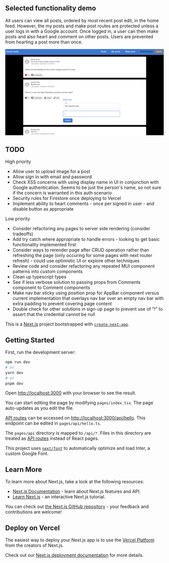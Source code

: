 ## Selected functionality demo

All users can view all posts, ordered by most recent post edit, in the home feed. However, the my posts and make post routes are protected unless a user logs in with a Google account. Once logged in, a user can then make posts and also heart and comment on other posts. Users are prevented from hearting a post more than once.

![Image](/demo_images/Photo_Sharing_App.png)

## TODO

High priority

- Allow user to upload image for a post
- Allow sign in with email and password
- Check XSS concerns with using display name in UI in conjunction with Google authentication. Seems to be just the person's name, so not sure if the concern is warranted in this auth scenario
- Security rules for Firestore once deploying to Vercel
- Implement ability to heart comments - once per signed in user - and disable button as appropriate

Low priority

- Consider refactoring any pages to server side rendering (consider tradeoffs)
- Add try catch where appropriate to handle errors - looking to get basic functionality implemented first
- Consider ways to rerender page after CRUD operation rather than refreshing the page (only occuring for some pages with next router refresh) - could use optimistic UI or explore other techniques
- Review code and consider refactoring any repeated MUI component patterns into custom components
- Clean up typescript types
- See if less verbose solution to passing props from Comments component to Comment components
- Make nav bar sticky using position prop for AppBar component versus current implementation that overlays nav bar over an empty nav bar with extra padding to prevent covering page content
- Double check for other solutions in sign-up page to prevent use of "!" to assert that the credential cannot be null

This is a [Next.js](https://nextjs.org/) project bootstrapped with [`create-next-app`](https://github.com/vercel/next.js/tree/canary/packages/create-next-app).

## Getting Started

First, run the development server:

```bash
npm run dev
# or
yarn dev
# or
pnpm dev
```

Open [http://localhost:3000](http://localhost:3000) with your browser to see the result.

You can start editing the page by modifying `pages/index.tsx`. The page auto-updates as you edit the file.

[API routes](https://nextjs.org/docs/api-routes/introduction) can be accessed on [http://localhost:3000/api/hello](http://localhost:3000/api/hello). This endpoint can be edited in `pages/api/hello.ts`.

The `pages/api` directory is mapped to `/api/*`. Files in this directory are treated as [API routes](https://nextjs.org/docs/api-routes/introduction) instead of React pages.

This project uses [`next/font`](https://nextjs.org/docs/basic-features/font-optimization) to automatically optimize and load Inter, a custom Google Font.

## Learn More

To learn more about Next.js, take a look at the following resources:

- [Next.js Documentation](https://nextjs.org/docs) - learn about Next.js features and API.
- [Learn Next.js](https://nextjs.org/learn) - an interactive Next.js tutorial.

You can check out [the Next.js GitHub repository](https://github.com/vercel/next.js/) - your feedback and contributions are welcome!

## Deploy on Vercel

The easiest way to deploy your Next.js app is to use the [Vercel Platform](https://vercel.com/new?utm_medium=default-template&filter=next.js&utm_source=create-next-app&utm_campaign=create-next-app-readme) from the creators of Next.js.

Check out our [Next.js deployment documentation](https://nextjs.org/docs/deployment) for more details.
